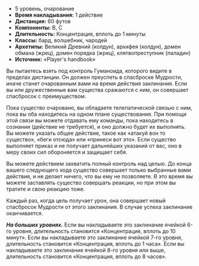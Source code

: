 -   5 уровень, очарование
-   **Время накладывания:** 1 действие
-   **Дистанция:** 60 футов
-   **Компоненты:** В, С
-   **Длительность:** Концентрация, вплоть до 1 минуты
-   **Классы:** бард, волшебник, чародей
-   **Архетипы:** Великий Древний (колдун), архифея (колдун), домен обмана (жрец), домен порядка (жрец), клятвопреступник (паладин)
-   **Источник:** «Player's handbook»

Вы пытаетесь взять под контроль Гуманоида, которого видите в пределах дистанции. Он должен преуспеть в спасброске Мудрости, иначе станет очарованным вами на время действия заклинания. Если вы или дружественные вам существа сражаются с ним, он совершает спасбросок с преимуществом.

Пока существо очаровано, вы обладаете телепатической связью с ним, пока вы оба находитесь на одном плане существования. При помощи этой связи вы можете отдавать ему команды, пока находитесь в сознании (действие не требуется), и оно должно будет их выполнять. Вы можете указать общее действие, такое как «атакуй вон то существо», «беги отсюда» или «принеси вот это». Если существо выполняет приказ и не получает дальнейших указаний от вас, оно в меру своих сил обороняется и защищает себя.

Вы можете действием захватить полный контроль над целью. До конца вашего следующего хода существо совершает только выбранные вами действия, и не делает ничего, что вы ему не позволяете. В это время вы можете заставлять существо совершать реакции, но при этом вы тратите и свою реакцию тоже.

Каждый раз, когда цель получает урон, она совершает новый спасбросок Мудрости от этого заклинания. В случае успеха заклинание оканчивается.

**_На больших уровнях._** Если вы накладываете это заклинание ячейкой 6-го уровня, длительность становится «Концентрация, вплоть до 10 минут». Если вы накладываете это заклинание ячейкой 7-го уровня, длительность становится «Концентрация, вплоть до 1 часа». Если вы накладываете это заклинание ячейкой 8-го уровня или выше, длительность становится «Концентрация, вплоть до 8 часов».